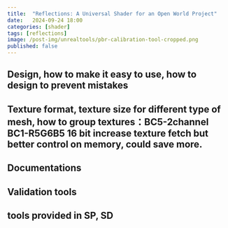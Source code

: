 ```yaml
---
title:  "Reflections: A Universal Shader for an Open World Project"
date:   2024-09-24 18:00
categories: [shader]
tags: [reflections]
image: /post-img/unrealtools/pbr-calibration-tool-cropped.png
published: false
---
```



## Design, how to make it easy to use, how to design to prevent mistakes

## Texture format, texture size for different type of mesh, how to group textures：BC5-2channel  BC1-R5G6B5 16 bit increase texture fetch but better control on memory, could save more. 

## Documentations 

## Validation tools

## tools provided in SP, SD 